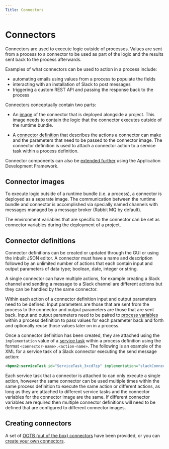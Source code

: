 ```yaml
---
Title: Connectors
---
```


# Connectors 
Connectors are used to execute logic outside of processes. Values are sent from a process to a connector to be used as part of the logic and the results sent back to the process afterwards.

Examples of what connectors can be used to action in a process include:

* automating emails using values from a process to populate the fields 
* interacting with an installation of Slack to post messages
* triggering a custom REST API and passing the response back to the process 

Connectors conceptually contain two parts:

* An [image](#connector-images) of the connector that is deployed alongside a project. This image needs to contain the logic that the connector executes outside of the runtime bundle. 

* A [connector definition](#connector-definitions) that describes the actions a connector can make and the parameters that need to be passed to the connector image. The connector definition is used to attach a connector action to a service task within a process definition. 

Connector components can also be [extended further](https://www.alfresco.com/abn/adf/docs/process-services-cloud/) using the Application Development Framework. 

## Connector images
To execute logic outside of a runtime bundle (i.e. a process), a connector is deployed as a separate image. The communication between the runtime bundle and connector is accomplished via specially named channels with messages managed by a message broker (Rabbit MQ by default). 

The environment variables that are specific to the connector can be set as connector variables during the deployment of a project.

## Connector definitions
Connector definitions can be created or updated through the GUI or using the inbuilt JSON editor. A connector must have a name and description followed by an unlimited number of actions that each contain input and output parameters of data type; boolean, date, integer or string.

A single connector can have multiple actions, for example creating a Slack channel and sending a message to a Slack channel are different actions but they can be handled by the same connector.

Within each action of a connector definition input and output parameters need to be defined. Input parameters are those that are sent from the process to the connector and output parameters are those that are sent back. Input and output parameters need to be paired to [process variables]() within a process definition to pass values for each parameter back and forth and optionally reuse those values later on in a process.

Once a connector definition has been created, they are attached using the `implementation` value of a [service task]() within a process definition using the format `<connector-name>.<action-name>`. The following is an example of the XML for a service task of a Slack connector executing the send message action: 

```xml
<bpmn2:serviceTask id="ServiceTask_3xcd7zp" implementation="slackConnector.SEND_MESSAGE" />
```

Each service task that a connector is attached to can only execute a single action, however the same connector can be used multiple times within the same process definition to execute the same action or different actions, as long as they are attached to different service tasks and the connector variables for the connector image are the same. If different connector variables are required then multiple connector definitions will need to be defined that are configured to different connector images.

## Creating connectors
A set of [OOTB (out of the box) connectors](../modeling-connectors/connectors-ootb/README.md) have been provided, or you can [create your own connectors](../modeling-connectors/connectors-create.md).
